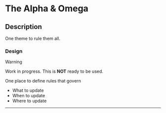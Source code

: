 # The Alpha & Omega

## Description

One theme to rule them all.

### Design

> [!WARNING]
> Work in progress. This is **NOT** ready to be used.

One place to define rules that govern

- What to update
- When to update
- Where to update

---
